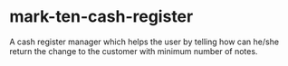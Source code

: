 # mark-ten-cash-register

A cash register manager which helps the user by telling how can he/she return the change to the customer with minimum number of notes. 
